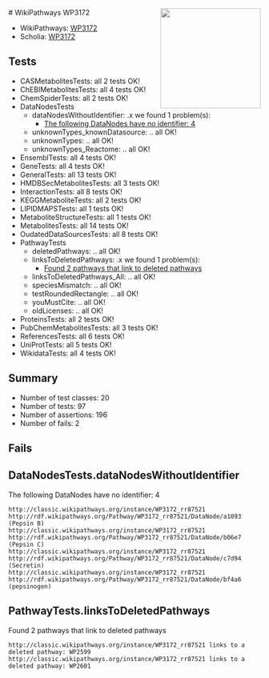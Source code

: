 <img style="float: right; width: 200px" src="https://upload.wikimedia.org/wikipedia/commons/thumb/8/83/Wplogo_with_text_500.png/640px-Wplogo_with_text_500.png" />
# WikiPathways WP3172

* WikiPathways: [WP3172](https://wikipathways.org/pathways/WP3172)
* Scholia: [WP3172](https://scholia.toolforge.org/wikipathways/WP3172)
## Tests
* CASMetabolitesTests: all 2 tests OK!
* ChEBIMetabolitesTests: all 4 tests OK!
* ChemSpiderTests: all 2 tests OK!
* DataNodesTests
    * dataNodesWithoutIdentifier: .x we found 1 problem(s):
        * [The following DataNodes have no identifier: 4](#d2d32fa3)
    * unknownTypes_knownDatasource: .. all OK!
    * unknownTypes: .. all OK!
    * unknownTypes_Reactome: .. all OK!
* EnsemblTests: all 4 tests OK!
* GeneTests: all 4 tests OK!
* GeneralTests: all 13 tests OK!
* HMDBSecMetabolitesTests: all 3 tests OK!
* InteractionTests: all 8 tests OK!
* KEGGMetaboliteTests: all 2 tests OK!
* LIPIDMAPSTests: all 1 tests OK!
* MetaboliteStructureTests: all 1 tests OK!
* MetabolitesTests: all 14 tests OK!
* OudatedDataSourcesTests: all 8 tests OK!
* PathwayTests
    * deletedPathways: .. all OK!
    * linksToDeletedPathways: .x we found 1 problem(s):
        * [Found 2 pathways that link to deleted pathways](#bf1bfa82)
    * linksToDeletedPathways_All: .. all OK!
    * speciesMismatch: .. all OK!
    * testRoundedRectangle: .. all OK!
    * youMustCite: .. all OK!
    * oldLicenses: .. all OK!
* ProteinsTests: all 2 tests OK!
* PubChemMetabolitesTests: all 3 tests OK!
* ReferencesTests: all 6 tests OK!
* UniProtTests: all 5 tests OK!
* WikidataTests: all 4 tests OK!


## Summary

* Number of test classes: 20
* Number of tests: 97
* Number of assertions: 196
* Number of fails: 2

## Fails

<a name="d2d32fa3" />

## DataNodesTests.dataNodesWithoutIdentifier

The following DataNodes have no identifier: 4
```
http://classic.wikipathways.org/instance/WP3172_rr87521 http://rdf.wikipathways.org/Pathway/WP3172_rr87521/DataNode/a1093 (Pepsin B)
http://classic.wikipathways.org/instance/WP3172_rr87521 http://rdf.wikipathways.org/Pathway/WP3172_rr87521/DataNode/b06e7 (Pepsin C)
http://classic.wikipathways.org/instance/WP3172_rr87521 http://rdf.wikipathways.org/Pathway/WP3172_rr87521/DataNode/c7d94 (Secretin)
http://classic.wikipathways.org/instance/WP3172_rr87521 http://rdf.wikipathways.org/Pathway/WP3172_rr87521/DataNode/bf4a6 (pepsinogen)
```

<a name="bf1bfa82" />

## PathwayTests.linksToDeletedPathways

Found 2 pathways that link to deleted pathways
```
http://classic.wikipathways.org/instance/WP3172_rr87521 links to a deleted pathway: WP2599
http://classic.wikipathways.org/instance/WP3172_rr87521 links to a deleted pathway: WP2601
```

